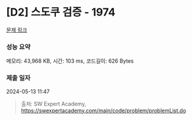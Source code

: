 # [D2] 스도쿠 검증 - 1974 

[문제 링크](https://swexpertacademy.com/main/code/problem/problemDetail.do?contestProbId=AV5Psz16AYEDFAUq) 

### 성능 요약

메모리: 43,968 KB, 시간: 103 ms, 코드길이: 626 Bytes

### 제출 일자

2024-05-13 11:47



> 출처: SW Expert Academy, https://swexpertacademy.com/main/code/problem/problemList.do